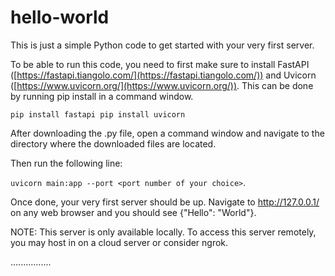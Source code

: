 # hello-world

This is just a simple Python code to get started with your very first server.

To be able to run this code, you need to first make sure to install FastAPI ([https://fastapi.tiangolo.com/](https://fastapi.tiangolo.com/)) and Uvicorn ([https://www.uvicorn.org/](https://www.uvicorn.org/)).
This can be done by running pip install in a command window.

`pip install fastapi
pip install uvicorn`

After downloading the .py file, open a command window and navigate to the directory where the downloaded files are located.

Then run the following line:

`uvicorn main:app --port <port number of your choice>`.

Once done, your very first server should be up. Navigate to http://127.0.0.1/ on any web browser and you should see {"Hello": "World"}.

NOTE: This server is only available locally. To access this server remotely, you may host in on a cloud server or consider ngrok.



................
